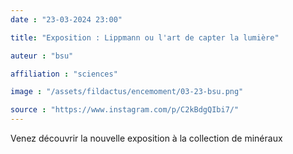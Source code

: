 ```yaml
---
date : "23-03-2024 23:00"

title: "Exposition : Lippmann ou l'art de capter la lumière"

auteur : "bsu"

affiliation : "sciences"

image : "/assets/fildactus/encemoment/03-23-bsu.png"

source : "https://www.instagram.com/p/C2kBdgQIbi7/"
---
```


Venez découvrir la nouvelle exposition à la collection de minéraux